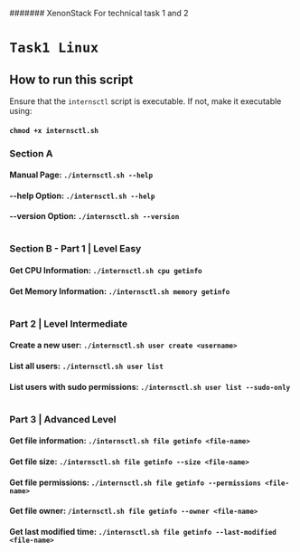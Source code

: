 ####### XenonStack
For technical task 1 and 2

# `Task1 Linux`
## How to run this script
Ensure that the `internsctl` script is executable. If not, make it executable using:
#### `chmod +x internsctl.sh`

### Section A
#### Manual Page:  `./internsctl.sh --help`
#### --help Option: `./internsctl.sh --help`
#### --version Option:  `./internsctl.sh --version`
#
### Section B - Part 1 | Level Easy
#### Get CPU Information:  `./internsctl.sh cpu getinfo`
#### Get Memory Information:  `./internsctl.sh memory getinfo`
#
### Part 2 | Level Intermediate
#### Create a new user:  `./internsctl.sh user create <username>`
#### List all users:  `./internsctl.sh user list`
#### List users with sudo permissions:  `./internsctl.sh user list --sudo-only`

#
### Part 3 | Advanced Level
#### Get file information:  `./internsctl.sh file getinfo <file-name>`
#### Get file size:  `./internsctl.sh file getinfo --size <file-name>`
#### Get file permissions:  `./internsctl.sh file getinfo --permissions <file-name>`
#### Get file owner:  `/internsctl.sh file getinfo --owner <file-name>`
#### Get last modified time:  `./internsctl.sh file getinfo --last-modified <file-name>`
